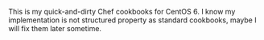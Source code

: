 This is my quick-and-dirty Chef cookbooks for CentOS 6.
I know my implementation is not structured property as standard cookbooks,
maybe I will fix them later sometime.
